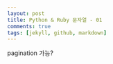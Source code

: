 ```yaml
---
layout: post
title: Python & Ruby 문자열 - 01
comments: true
tags: [jekyll, github, markdown]
---
```


pagination 가능?
